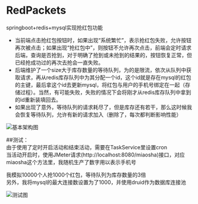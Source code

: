 # RedPackets
springboot+redis+mysql实现抢红包功能
- 当前端点击抢红包按钮时，如果出现“系统繁忙”，表示抢红包失败，允许按钮再次被点击；如果出现“抢红包中”，则按钮不允许再次点击，前端会定时请求后端，查询是否抢到，对于明确了抢到或未抢到的结果的，按钮恢复正常，但已经抢成功过的再次去抢会一直失败。
- 后端维护了一个size大于库存数量的等待队列，为的是限流，依次从队列中获取请求，再从redis库存队列中为其分配一个id，这个id就是存在mysql的红包的主键，最后拿这个id去更新mysql，将红包与用户的手机号绑定在一起（存储过程）。当然，有可能失败，失败的情况下会将刚才从redis库存队列中拿到的id重新装填回去。
- 如果出现了意外，等待队列的请求耗尽了，但是库存还有若干，那么这时候我会恢复等待队列，允许有新的请求加入（删除了，每次都判断影响性能）

![基本架构图](http://cmtimeoss.oss-cn-shanghai.aliyuncs.com/RedPacket.png)

##测试：</br>
由于使用了定时开启活动和结束活动，需要在TaskService里设置cron</br>
当活动开启时，使用JMeter请求(http://localhost:8080/miaosha)接口，对应miaosha这个方法里，我随机生产了数字用以表示手机号

我模拟10000个人抢1000个红包，等待队列为库存数量的3倍</br>
另外，我将mysql的最大连接数设置为了1000，并使用druid作为数据库连接池</br>

![测试图](http://cmtimeoss.oss-cn-shanghai.aliyuncs.com/qianghongbao.png)
